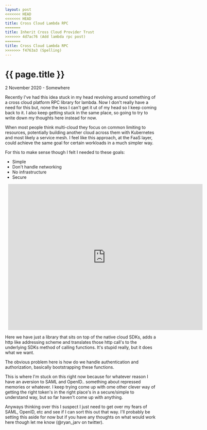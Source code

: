 ```yaml
---
layout: post
<<<<<<< HEAD
<<<<<<< HEAD
title: Cross Cloud Lambda RPC
=======
title: Inherit Cross Cloud Provider Trust
>>>>>>> 4d7ac76 (Add lambda rpc post)
=======
title: Cross Cloud Lambda RPC
>>>>>>> f4763a3 (Spelling)
---
```


{{ page.title }}
================

<p class="meta">2 November 2020 - Somewhere</p>

Recently I've had this idea stuck in my head revolving around something of a cross cloud platform RPC library for lambda. Now I don't really have a need for this but, none the less I can't get it ut of my head so I keep coming back to it. I also keep getting stuck in the same place, so going to try to write down my thoughts here instead for now.

When most people think multi-cloud they focus on common limiting to resources, potentially building another cloud across them with Kubernetes and most likely a service mesh. I feel like this approach, at the FaaS layer, could achieve the same goal for certain workloads in a much simpler way.

For this to make sense though I felt I needed to these goals:

* Simple
* Don't handle networking
* No infrastructure
* Secure

<div style="width: 640px; height: 480px; margin: 10px; position: relative;"><iframe allowfullscreen frameborder="0" style="width:640px; height:480px" src="https://app.lucidchart.com/documents/embeddedchart/a2c9824c-123c-4a3c-9ce8-a4f16b9de133" id="ReIK-GaHiRGH"></iframe></div>


Here we have just a library that sits on top of the native cloud SDKs, adds a http like addressing scheme and translates those http call's to the underlying SDKs method of calling functions. It's stupid really, but it does what we want.

The obvious problem here is how do we handle authentication and authorization, basically bootstrapping these functions.

This is where I'm stuck on this right now because for whatever reason I have an aversion to SAML and OpenID.. something about repressed memories or whatever. I keep trying come up with ome other clever way of getting the right token's in the right place's in a secure/simple to understand way, but so far haven't come up with anything.

Anyways thinking over this I suspect I just need to get over my fears of SAML, OpenID, etc and see if I can sort this out that way. I'll probably be setting this aside for now but if you have any thoughts on what would work here though let me know (@ryan_jarv on twitter).
